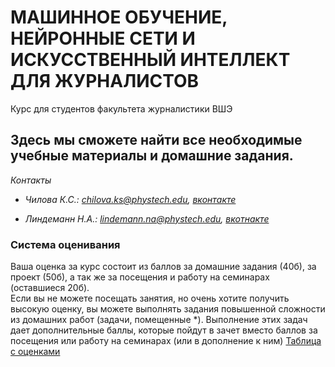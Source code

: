 # МАШИННОЕ ОБУЧЕНИЕ, НЕЙРОННЫЕ СЕТИ И ИСКУССТВЕННЫЙ ИНТЕЛЛЕКТ ДЛЯ ЖУРНАЛИСТОВ
Курс для студентов факультета журналистики ВШЭ
## Здесь мы сможете найти все необходимые учебные материалы и домашние задания.
*Контакты* 

- *Чилова К.С.: chilova.ks@phystech.edu, [вконтакте](https://vk.com/karenchilov)*

- *Линдеманн Н.А.: lindemann.na@phystech.edu, [вкотнакте](https://vk.com/linmipt)*

### Система оценивания
Ваша оценка за курс состоит из баллов за домашние задания (40б), за проект (50б), а так же за посещения и работу на семинарах (оставшиеся 20б).   
Если вы не можете посещать занятия, но очень хотите получить высокую оценку, вы можете выполнять задания повышенной сложности из домашних работ (задачи, помещенные \*). Выполнение этих задач дает дополнительные баллы, которые пойдут в зачет вместо баллов за посещения или работу на семинарах (или в дополнение к ним)
[Таблица с оценками](https://docs.google.com/spreadsheets/d/1Qm5t1rIFbGgDPCVT71cbPHQKKiFvsVmBwP6vkkrEup8/edit#gid=0)

